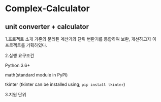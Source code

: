# Complex-Calculator
unit converter + calculator
-------------------------------------------------------------------
1.프로젝트 소개
기존의 분리된 계산기와 단위 변환기를 통합하여 보완, 개선하고자 이 프로젝트를 기획하였다.

2.실행 요구조건

Python 3.6+

math(standard module in PyPl)

tkinter (tkinter can be installed using; `pip install tkinter`)

3.지원 단위

